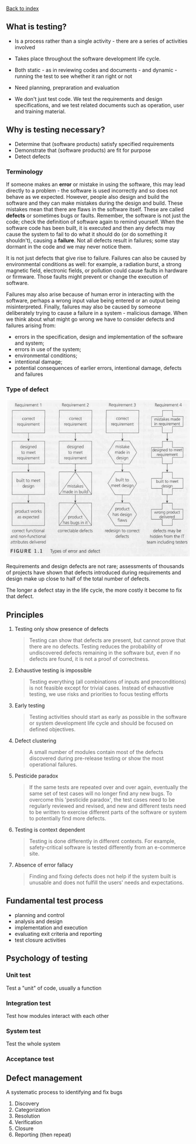 [Back to index](./index.md)

## What is testing?

- Is a process rather than a single activity - there are a series of activities involved

- Takes place throughout the software development life cycle.

- Both static - as in reviewing codes and documents - and dynamic - running the test to see whether it ran right or not

- Need planning, prepraration and evaluation

- We don't just test code. We test the requirements and design specifications, and we test related documents such as operation, user and training material.

## Why is testing necessary?

- Determine that (software products) satisfy specified requirements
- Demonstrate that (software products) are fit for purpose
- Detect defects

### Terminology

If someone makes an **error** or mistake in using the software, this may lead directly to a problem - the software is used incorrectly and so does not behave as we expected. However, people also design and build the software and they can make mistakes during the design and build. These mistakes mean that there are flaws in the software itself. These are called **defects** or sometimes bugs or
faults. Remember, the software is not just the code; check the definition of software again to remind yourself.
When the software code has been built, it is executed and then any defects may cause the system to fail to do what it should do (or do something it shouldn't), causing a **failure**. Not all defects result in failures; some stay dormant in the code and we may never notice them.

It is not just defects that give rise to failure. Failures can also be caused by environmental conditions as well: for example, a radiation burst, a strong magnetic field, electronic fields, or pollution could cause faults in hardware or firmware. Those faults might prevent or change the execution of software.

Failures may also arise because of human error in interacting with the software, perhaps a wrong input value being entered or an output being misinterpreted. Finally, failures may also be caused by someone deliberately trying to cause a failure in a system - malicious damage. When we think about what might go wrong we have to consider defects and failures arising from:

- errors in the specification, design and implementation of the software and system;
- errors in use of the system;
- environmental conditions;
- intentional damage;
- potential consequences of earlier errors, intentional damage, defects and failures

### Type of defect

![Type of defect](imgs/defect_types.png)

Requirements and design defects are not rare; assessments of
thousands of projects have shown that defects introduced during requirements and design make up close to half of the total number of defects.

The longer a defect stay in the life cycle, the more costly it become to fix that defect.

## Principles

1. Testing only show presence of defects
   > Testing can show that defects are present, but cannot prove that there are no defects. Testing reduces the probability of undiscovered defects remaining in the software but, even if no defects are found, it is not a proof of correctness.
2. Exhaustive testing is impossible
   > Testing everything (all combinations of inputs and preconditions) is not feasible except for trivial cases. Instead of exhaustive testing, we use risks and priorities to focus testing efforts
3. Early testing
   > Testing activities should start as early as possible in the software or system development life cycle and should be focused on defined objectives.
4. Defect clustering
   > A small number of modules contain most of the defects discovered during pre-release testing or show the most operational failures.
5. Pesticide paradox
   > If the same tests are repeated over and over again, eventually the same set of test cases will no longer find any new bugs. To overcome this 'pesticide paradox', the test cases need to be regularly reviewed and revised, and new and different tests need to be written to exercise different parts of the software or system to potentially find more defects.
6. Testing is context dependent
   > Testing is done differently in different contexts. For example, safety-critical software is tested differently from an e-commerce site.
7. Absence of error fallacy
   > Finding and fixing defects does not help if the system built is unusable and does not fulfill the users' needs and expectations.

## Fundamental test process

- planning and control
- analysis and design
- implementation and execution
- evaluating exit criteria and reporting
- test closure activities

## Psychology of testing

### Unit test

Test a "unit" of code, usually a function

### Integration test

Test how modules interact with each other

### System test

Test the whole system

### Acceptance test

## Defect management

A systematic process to identifying and fix bugs

1. Discovery
2. Categorization
3. Resolution
4. Verification
5. Closure
6. Reporting
   (then repeat)
